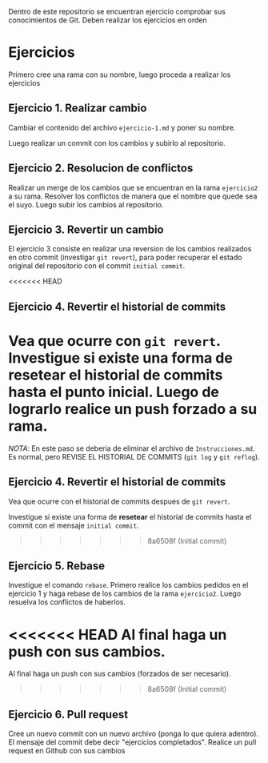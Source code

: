 Dentro de este repositorio se encuentran ejercicio comprobar sus conocimientos de Git.
Deben realizar los ejercicios en orden

# Ejercicios

Primero cree una rama con su nombre, luego proceda a realizar los ejercicios

## Ejercicio 1. Realizar cambio

Cambiar el contenido del archivo `ejercicio-1.md` y poner su nombre.

Luego realizar un commit con los cambios y subirlo al repositorio.

## Ejercicio 2. Resolucion de conflictos

Realizar un merge de los cambios que se encuentran en la rama `ejercicio2` a su rama.
Resolver los conflictos de manera que el nombre que quede sea el suyo.
Luego subir los cambios al repositorio.

## Ejercicio 3. Revertir un cambio

El ejercicio 3 consiste en realizar una reversion de los cambios realizados en otro commit
(investigar `git revert`), para poder recuperar el estado original del repositorio con el
commit `initial commit`.

<<<<<<< HEAD
## Ejercicio 4. Revertir el historial de commits

Vea que ocurre con `git revert`.
Investigue si existe una forma de **resetear** el historial de commits hasta el punto inicial.
Luego de lograrlo realice un push forzado a su rama.
=======
_NOTA_:
En este paso se deberia de eliminar el archivo de `Instrucciones.md`.
Es normal, pero REVISE EL HISTORIAL DE COMMITS (`git log` y `git reflog`).

## Ejercicio 4. Revertir el historial de commits

Vea que ocurre con el historial de commits despues de `git revert`.

Investigue si existe una forma de **resetear** el historial de commits hasta el commit con el
mensaje `initial commit`.
>>>>>>> 8a6508f (Initial commit)

## Ejercicio 5. Rebase

Investigue el comando `rebase`.
Primero realice los cambios pedidos en el ejercicio 1 y haga rebase de los cambios de la rama
`ejercicio2`.
Luego resuelva los conflictos de haberlos.

<<<<<<< HEAD
Al final haga un push con sus cambios.
=======
Al final haga un push con sus cambios (forzados de ser necesario).
>>>>>>> 8a6508f (Initial commit)

## Ejercicio 6. Pull request

Cree un nuevo commit con un nuevo archivo (ponga lo que quiera adentro).
El mensaje del commit debe decir "ejercicios completados".
Realice un pull request en Github con sus cambios
